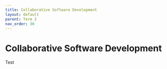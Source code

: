 ```yaml
---
title: Collaborative Software Development
layout: default
parent: Term 2
nav_order: 30
---
```


# Collaborative Software Development

Test